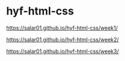 # hyf-html-css

https://salar01.github.io/hyf-html-css/week1/

https://salar01.github.io/hyf-html-css/week2/

https://salar01.github.io/hyf-html-css/week3/
